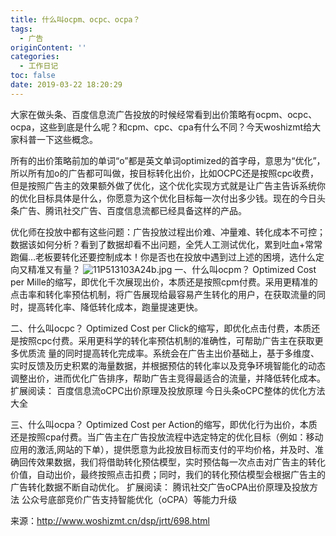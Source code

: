 ```yaml
---
title: 什么叫ocpm、ocpc、ocpa？
tags:
  - 广告
originContent: ''
categories:
  - 工作日记
toc: false
date: 2019-03-22 18:20:29
---
```


大家在做头条、百度信息流广告投放的时候经常看到出价策略有ocpm、ocpc、ocpa，这些到底是什么呢？和cpm、cpc、cpa有什么不同？今天woshizmt给大家科普一下这些概念。

所有的出价策略前加的单词“o”都是英文单词optimized的首字母，意思为“优化”，所以所有加o的广告都可叫做，按目标转化出价，比如OCPC还是按照cpc收费，但是按照广告主的效果额外做了优化，这个优化实现方式就是让广告主告诉系统你的优化目标具体是什么，你愿意为这个优化目标每一次付出多少钱。现在的今日头条广告、腾讯社交广告、百度信息流都已经具备这样的产品。

优化师在投放中都有这些问题：广告投放过程出价难、冲量难、转化成本不可控；数据该如何分析？看到了数据却看不出问题，全凭人工测试优化，累到吐血+常常跑偏…老板要转化还要控制成本！你是否也在投放中遇到过上述的困境，选什么定向又精准又有量？
![11P513103A24b.jpg](http://pok5gaadc.bkt.clouddn.com/FlNEy6FQFrg95tIVk_DLOhEigNri)
一、什么叫ocpm？
Optimized Cost per Mille的缩写，即优化千次展现出价，本质还是按照cpm付费。采用更精准的点击率和转化率预估机制，将广告展现给最容易产生转化的用户，在获取流量的同时，提高转化率、降低转化成本，跑量提速更快。

二、什么叫ocpc？
Optimized Cost per Click的缩写，即优化点击付费，本质还是按照cpc付费。采用更科学的转化率预估机制的准确性，可帮助广告主在获取更多优质流 量的同时提高转化完成率。系统会在广告主出价基础上，基于多维度、实时反馈及历史积累的海量数据，并根据预估的转化率以及竞争环境智能化的动态调整出价，进而优化广告排序，帮助广告主竞得最适合的流量，并降低转化成本。
扩展阅读：
百度信息流oCPC出价原理及投放原理
今日头条oCPC整体的优化方法大全

三、什么叫ocpa？
Optimized Cost per Action的缩写，即优化行为出价，本质还是按照cpa付费。当广告主在广告投放流程中选定特定的优化目标（例如：移动应用的激活,网站的下单），提供愿意为此投放目标而支付的平均价格，并及时、准确回传效果数据，我们将借助转化预估模型，实时预估每一次点击对广告主的转化价值，自动出价，最终按照点击扣费；同时，我们的转化预估模型会根据广告主的广告转化数据不断自动优化。
扩展阅读：
腾讯社交广告oCPA出价原理及投放方法
公众号底部竞价广告支持智能优化（oCPA）等能力升级

来源：http://www.woshizmt.cn/dsp/jrtt/698.html
